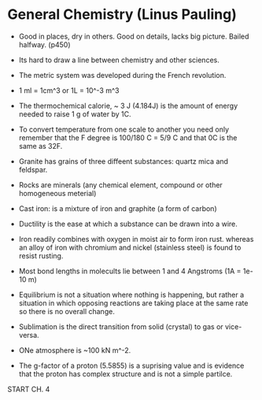 # General Chemistry (Linus Pauling)

- Good in places, dry in others. Good on details, lacks big picture. Bailed halfway. (p450)

- Its hard to draw a line between chemistry and other sciences.

- The metric system was developed during the French revolution.

- 1 ml = 1cm^3 or 1L = 10^-3 m^3

- The thermochemical calorie, ~ 3 J (4.184J) is the amount of energy needed to raise 1 g of water by 1C.

- To convert temperature from one scale to another you need only remember that the F degree is 100/180 C = 5/9 C and that 0C is the same as 32F.

- Granite has grains of three diffeent substances: quartz mica and feldspar.

- Rocks are minerals (any chemical element, compound or other homogeneous meterial)

- Cast iron: is a mixture of iron and graphite (a form of carbon)

- Ductility is the ease at which a substance can be drawn into a wire.

- Iron readily combines with oxygen in moist air to form iron rust. whereas an alloy of iron with chromium and nickel (stainless steel) is found to resist rusting.

-  Most bond lengths in molecults lie between 1 and 4 Angstroms (1A = 1e-10 m)

- Equilibrium is not a situation where nothing is happening, but rather a situation in which opposing reactions are taking place at the same rate so there is no overall change.

- Sublimation is the direct transition from solid (crystal) to gas or vice-versa.

- ONe atmosphere is ~100 kN m^-2.

- The g-factor of a proton (5.5855) is a suprising value and is evidence that the proton has complex structure and is not a simple partilce.

START CH. 4
